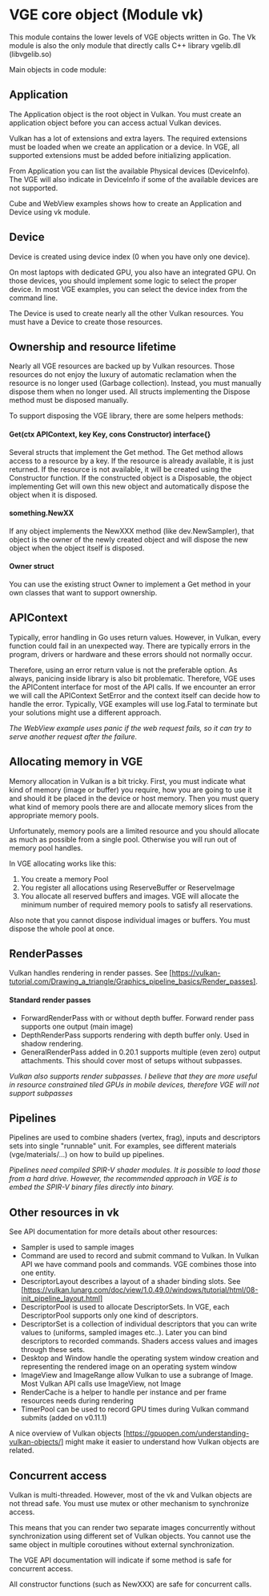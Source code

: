 # VGE core object (Module vk)

This module contains the lower levels of VGE objects written in Go.
The Vk module is also the only module that directly calls C++ library vgelib.dll (libvgelib.so)

Main objects in code module:

## Application

The Application object is the root object in Vulkan. You must create an application object before you
can access actual Vulkan devices.

Vulkan has a lot of extensions and extra layers. The required extensions must be loaded when we create
an application or a device. In VGE, all supported extensions must be added before initializing application.

From Application you can list the available Physical devices (DeviceInfo).
The VGE will also indicate in DeviceInfo if some of the available devices are not supported.

Cube and WebView examples shows how to create an Application and Device using vk module.

## Device

Device is created using device index (0 when you have only one device).

On most laptops with dedicated GPU, you also have an integrated GPU.
On those devices, you should implement some logic to select the proper device.
In most VGE examples, you can select the device index from the command line.

The Device is used to create nearly all the other Vulkan resources. You must have a Device to create those resources.

## Ownership and resource lifetime

Nearly all VGE resources are backed up by Vulkan resources. Those resources do not enjoy the luxury of automatic reclamation when
the resource is no longer used (Garbage collection). Instead, you must manually dispose them when no longer used.
All structs implementing the Dispose method must be disposed manually.

To support disposing the VGE library, there are some helpers methods:

#### Get(ctx APIContext, key Key, cons Constructor) interface{}

Several structs that implement the Get method. The Get method allows access to a resource by a key.
If the resource is already available, it is just returned. If the resource is not available,
it will be created using the Constructor function.
If the constructed object is a Disposable, the object implementing Get will own this new object and automatically dispose the object when it is disposed.

#### something.NewXX

If any object implements the NewXXX method (like dev.NewSampler), that object is the owner of the newly created object and will dispose the new object when the object itself is disposed.

#### Owner struct

You can use the existing struct Owner to implement a Get method in your own classes that want to support ownership.

## APIContext

Typically, error handling in Go uses return values. However, in Vulkan, every function could fail in an unexpected way.
There are typically errors in the program, drivers or hardware and these errors should not normally occur.

Therefore, using an error return value is not the preferable option.
As always, panicing inside library is also bit problematic. Therefore, VGE uses the APIContent interface for most of the API calls.
If we encounter an error we will call the APIContext SetError and the context itself can decide how to handle the error. Typically, VGE examples will
use log.Fatal to terminate but your solutions might use a different approach.

_The WebView example uses panic if the web request fails, so it can try to serve another request after the failure._

## Allocating memory in VGE

Memory allocation in Vulkan is a bit tricky. First, you must indicate what kind of memory (image or buffer) you require,
how you are going to use it and should it be placed in the device or host memory.
Then you must query what kind of memory pools there are and allocate memory slices from the appropriate memory pools.

Unfortunately, memory pools are a limited resource and you should allocate as much as possible from a single pool. Otherwise you will run out of memory pool handles.

In VGE allocating works like this:
1. You create a memory Pool
2. You register all allocations using ReserveBuffer or ReserveImage
3. You allocate all reserved buffers and images.
 VGE will allocate the minimum number of required memory pools to satisfy all reservations.

Also note that you cannot dispose individual images or buffers. You must dispose the whole pool at once.

## RenderPasses

Vulkan handles rendering in render passes. See [https://vulkan-tutorial.com/Drawing_a_triangle/Graphics_pipeline_basics/Render_passes].

#### Standard render passes

- ForwardRenderPass with or without depth buffer. Forward render pass supports one output (main image)
- DepthRenderPass supports rendering with depth buffer only. Used in shadow rendering.
- GeneralRenderPass added in 0.20.1 supports multiple (even zero) output attachments. This should cover most of
setups without subpasses. 

_Vulkan also supports render subpasses. I believe that they are more useful in resource constrained tiled GPUs in mobile devices, therefore VGE will not support subpasses_

## Pipelines

Pipelines are used to combine shaders (vertex, frag), inputs and descriptors sets into single "runnable" unit.
For examples, see different materials (vge/materials/...) on how to build up pipelines.

_Pipelines need compiled SPIR-V shader modules. It is possible to load those from a hard drive.
However, the recommended approach in VGE is to embed the SPIR-V binary files directly into binary._


## Other resources in vk

See API documentation for more details about other resources:
- Sampler is used to sample images
- Command are used to record and submit command to Vulkan. In Vulkan API we have command pools and commands. VGE combines those into one entity.
- DescriptorLayout describes a layout of a shader binding slots. See [https://vulkan.lunarg.com/doc/view/1.0.49.0/windows/tutorial/html/08-init_pipeline_layout.html]
- DescriptorPool is used to allocate DescriptorSets. In VGE, each DescriptorPool supports only one kind of descriptors.
- DescriptorSet is a collection of individual descriptors that you can write values to (uniforms, sampled images etc..). Later you can bind descriptors to recorded commands.
Shaders access values and images through these sets.
- Desktop and Window handle the operating system window creation and representing the rendered image on an operating system window
- ImageView and ImageRange allow Vulkan to use a subrange of Image. Most Vulkan API calls use ImageView, not Image
- RenderCache is a helper to handle per instance and per frame resources needs during rendering
- TimerPool can be used to record GPU times during Vulkan command submits (added on v0.11.1)

A nice overview of Vulkan objects [https://gpuopen.com/understanding-vulkan-objects/] might make it easier to understand how Vulkan objects are related.

## Concurrent access

Vulkan is multi-threaded. However, most of the vk and Vulkan objects are not thread safe. You must use mutex or other mechanism to synchronize access.

This means that you can render two separate images concurrently without synchronization using different set of Vulkan objects.
You cannot use the same object in multiple coroutines without external synchronization.

The VGE API documentation will indicate if some method is safe for concurrent access.

All constructor functions (such as NewXXX) are safe for concurrent calls.








